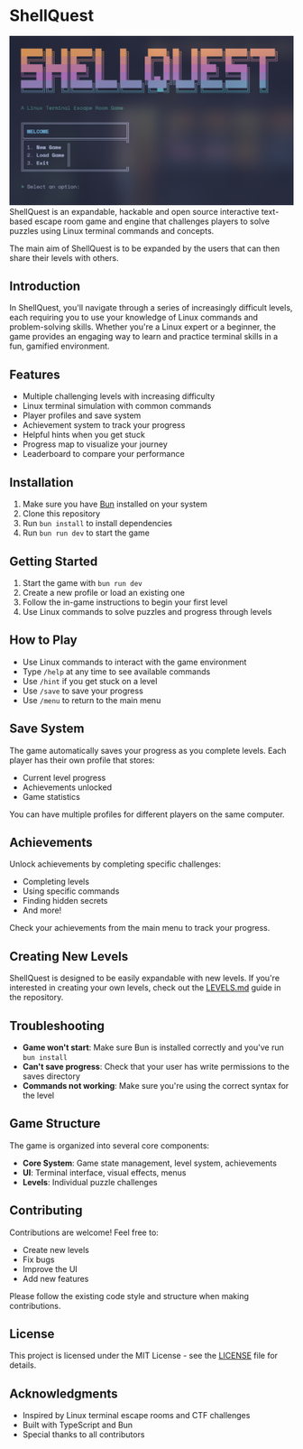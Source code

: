 # ShellQuest

![screenshot](./screenshot.png)
ShellQuest is an expandable, hackable and open source interactive text-based escape room game and engine that challenges players to solve puzzles using Linux terminal commands and concepts.

The main aim of ShellQuest is to be expanded by the users that can then share their levels with others.

## Introduction

In ShellQuest, you'll navigate through a series of increasingly difficult levels, each requiring you to use your knowledge of Linux commands and problem-solving skills. Whether you're a Linux expert or a beginner, the game provides an engaging way to learn and practice terminal skills in a fun, gamified environment.

## Features

- Multiple challenging levels with increasing difficulty
- Linux terminal simulation with common commands
- Player profiles and save system
- Achievement system to track your progress
- Helpful hints when you get stuck
- Progress map to visualize your journey
- Leaderboard to compare your performance

## Installation

1. Make sure you have [Bun](https://bun.sh/) installed on your system
2. Clone this repository
3. Run `bun install` to install dependencies
4. Run `bun run dev` to start the game

## Getting Started

1. Start the game with `bun run dev`
2. Create a new profile or load an existing one
3. Follow the in-game instructions to begin your first level
4. Use Linux commands to solve puzzles and progress through levels

## How to Play

- Use Linux commands to interact with the game environment
- Type `/help` at any time to see available commands
- Use `/hint` if you get stuck on a level
- Use `/save` to save your progress
- Use `/menu` to return to the main menu

## Save System

The game automatically saves your progress as you complete levels. Each player has their own profile that stores:
- Current level progress
- Achievements unlocked
- Game statistics

You can have multiple profiles for different players on the same computer.

## Achievements

Unlock achievements by completing specific challenges:
- Completing levels
- Using specific commands
- Finding hidden secrets
- And more!

Check your achievements from the main menu to track your progress.

## Creating New Levels

ShellQuest is designed to be easily expandable with new levels. If you're interested in creating your own levels, check out the [LEVELS.md](LEVELS.md) guide in the repository.

## Troubleshooting

- **Game won't start**: Make sure Bun is installed correctly and you've run `bun install`
- **Can't save progress**: Check that your user has write permissions to the saves directory
- **Commands not working**: Make sure you're using the correct syntax for the level

## Game Structure

The game is organized into several core components:

- **Core System**: Game state management, level system, achievements
- **UI**: Terminal interface, visual effects, menus
- **Levels**: Individual puzzle challenges

## Contributing

Contributions are welcome! Feel free to:

- Create new levels
- Fix bugs
- Improve the UI
- Add new features

Please follow the existing code style and structure when making contributions.

## License

This project is licensed under the MIT License - see the [LICENSE](LICENSE) file for details.

## Acknowledgments

- Inspired by Linux terminal escape rooms and CTF challenges
- Built with TypeScript and Bun
- Special thanks to all contributors
